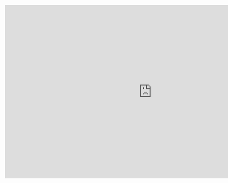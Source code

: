 <br>
<br>

<iframe src="https://docs.google.com/presentation/d/e/2PACX-1vTwPg6ZmrYcYCoFUMziyZKk114LVopc6vjHb2bAPKLYMmN8_v0ifcQZaWolJq7aRDfMVeIU_CeZJpYk/embed?start=true&loop=true&delayms=10000" frameborder="0" width="960" height="569" allowfullscreen="true" mozallowfullscreen="true" webkitallowfullscreen="true" style="display: block;margin: auto;"></iframe>
